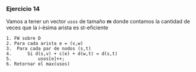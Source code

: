 ### Ejercicio 14

Vamos a tener un vector `usos` de tamaño **m** donde contamos la cantidad de veces que la i-ésima arista es st-eficiente
```
1. FW sobre D
2. Para cada arista e = (v,w)
3.  Para cada par de nodos (s,t)
4.      Si d(s,v) + c(e) + d(w,t) = d(s,t)
5.          usos[e]++;
6. Retornar el max(usos)
```